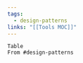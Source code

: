 ```yaml
---
tags:
  - design-patterns
links: "[[Tools MOC]]"
---
```


```dataview
Table 
From #design-patterns 
```
